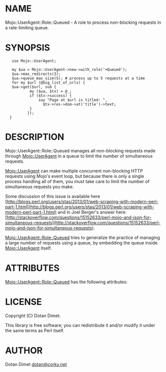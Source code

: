 # NAME

Mojo::UserAgent::Role::Queued - A role to process non-blocking requests in a rate-limiting queue.

# SYNOPSIS

       use Mojo::UserAgent;

       my $ua = Mojo::UserAgent->new->with_role('+Queued');
       $ua->max_redirects(3);
       $ua->queue_max_size(5); # process up to 5 requests at a time
       for my $url (@big_list_of_urls) {
       $ua->get($url, sub {
               my ($ua, $tx) = @_;
               if ($tx->success) {
                   say "Page at $url is titled: ",
                     $tx->res->dom->at('title')->text;
               }
              });
      }
    

# DESCRIPTION

Mojo::UserAgent::Role::Queued manages all non-blocking requests made through [Mojo::UserAgent](https://metacpan.org/pod/Mojo::UserAgent) in a queue to limit the number of simultaneous requests.

[Mojo::UserAgent](https://metacpan.org/pod/Mojo::UserAgent) can make multiple concurrent non-blocking HTTP requests using Mojo's event loop, but because there is only a single process handling all of them, you must take care to limit the number of simultaneous requests you make.

Some discussion of this issue is available here
[http://blogs.perl.org/users/stas/2013/01/web-scraping-with-modern-perl-part-1.html](http://blogs.perl.org/users/stas/2013/01/web-scraping-with-modern-perl-part-1.html)
and in Joel Berger's answer here:
[http://stackoverflow.com/questions/15152633/perl-mojo-and-json-for-simultaneous-requests](http://stackoverflow.com/questions/15152633/perl-mojo-and-json-for-simultaneous-requests).

[Mojo::UserAgent::Role::Queued](https://metacpan.org/pod/Mojo::UserAgent::Role::Queued) tries to generalize the practice of managing a large number of requests using a queue, by embedding the queue inside [Mojo::UserAgent](https://metacpan.org/pod/Mojo::UserAgent) itself.

# ATTRIBUTES

[Mojo::UserAgent::Role::Queued](https://metacpan.org/pod/Mojo::UserAgent::Role::Queued) has the following attributes:

# LICENSE

Copyright (C) Dotan Dimet.

This library is free software; you can redistribute it and/or modify
it under the same terms as Perl itself.

# AUTHOR

Dotan Dimet <dotan@corky.net>

